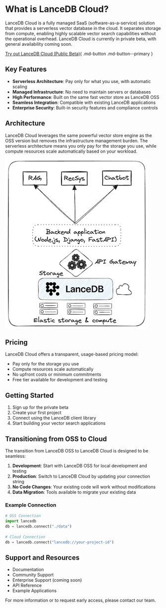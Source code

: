 # What is LanceDB Cloud?

LanceDB Cloud is a fully managed SaaS (software-as-a-service) solution that provides a serverless vector database in the cloud. It separates storage from compute, enabling highly scalable vector search capabilities without the operational overhead. LanceDB Cloud is currently in private beta, with general availability coming soon.

[Try out LanceDB Cloud (Public Beta)](https://cloud.lancedb.com){ .md-button .md-button--primary }

## Key Features

- **Serverless Architecture**: Pay only for what you use, with automatic scaling
- **Managed Infrastructure**: No need to maintain servers or databases
- **High Performance**: Built on the same fast vector store as LanceDB OSS
- **Seamless Integration**: Compatible with existing LanceDB applications
- **Enterprise Security**: Built-in security features and compliance controls

## Architecture

LanceDB Cloud leverages the same powerful vector store engine as the OSS version but removes the infrastructure management burden. The serverless architecture means you only pay for the storage you use, while compute resources scale automatically based on your workload.

![LanceDB Cloud](../assets/lancedb_cloud.png)

## Pricing

LanceDB Cloud offers a transparent, usage-based pricing model:
- Pay only for the storage you use
- Compute resources scale automatically
- No upfront costs or minimum commitments
- Free tier available for development and testing

## Getting Started

1. Sign up for the private beta
2. Create your first project
3. Connect using the LanceDB client library
4. Start building your vector search applications

## Transitioning from OSS to Cloud

The transition from LanceDB OSS to LanceDB Cloud is designed to be seamless:

1. **Development**: Start with LanceDB OSS for local development and testing
2. **Production**: Switch to LanceDB Cloud by updating your connection string
3. **No Code Changes**: Your existing code will work without modifications
4. **Data Migration**: Tools available to migrate your existing data

### Example Connection

```python
# OSS Connection
import lancedb
db = lancedb.connect("./data")

# Cloud Connection
db = lancedb.connect("lancedb://your-project-id")
```

## Support and Resources

- Documentation
- Community Support
- Enterprise Support (coming soon)
- API Reference
- Example Applications

For more information or to request early access, please contact our team.
